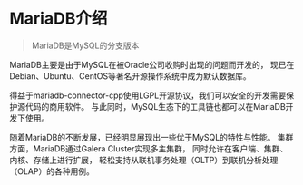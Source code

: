 # MariaDB介绍

> MariaDB是MySQL的分支版本

MariaDB主要是由于MySQL在被Oracle公司收购时出现的问题而开发的，
现已在Debian、Ubuntu、CentOS等著名开源操作系统中成为默认数据库。

得益于mariadb-connector-cpp使用LGPL开源协议，我们可以安全的开发需要保护源代码的商用软件。
与此同时，MySQL生态下的工具链也都可以在MariaDB开发下使用。

随着MariaDB的不断发展，已经明显展现出一些优于MySQL的特性与性能。
集群方面，MariaDB通过Galera Cluster实现多主集群，
同时允许在客户端、集群、内核、存储上进行扩展，
轻松支持从联机事务处理（OLTP）到联机分析处理（OLAP）的各种用例。
